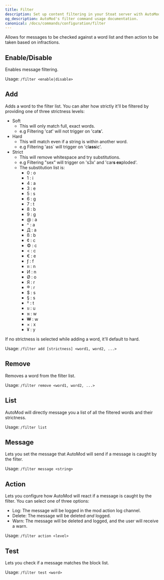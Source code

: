 ```yaml
---
title: Filter
description: Set up content filtering in your Stoat server with AutoMod. Block inappropriate content, spam, and unwanted messages automatically.
og_description: AutoMod's filter command usage documentation.
canonical: /docs/commands/configuration/filter
---
```


Allows for messages to be checked against a word list and then action to be taken based on infractions.

## Enable/Disable

Enables message filtering.

Usage: `/filter <enable|disable>`

## Add

Adds a word to the filter list. You can alter how strictly it'll be filtered by providing one of three strictness levels:

- Soft
  - This will only match full, exact words.
  - e.g Filtering 'cat' will not trigger on 'cat**s**'.
- Hard
  - This will match even if a string is within another word.
  - e.g Filtering 'ass` will trigger on 'cl**ass**ic'.
- Strict
  - This will remove whitespace and try substitutions.
  - e.g Filtering "sex" will trigger on 's3x' and 'car**s ex**ploded'.
  - The substitution list is:
    - 0 : o
    - 1 : i
    - 4 : a
    - 3 : e
    - 5 : s
    - 6 : g
    - 7 : t
    - 8 : b
    - 9 : g
    - @ : a
    - ^ : a
    - Д : a
    - ß : b
    - ¢ : c
    - © : c
    - < : c
    - € : e
    - ƒ : f
    - ท : n
    - И : n
    - Ø : o
    - Я : r
    - ® : r
    - $ : s
    - § : s
    - † : t
    - บ : u
    - พ : w
    - ₩ : w
    - × : x
    - ¥ : y

If no strictness is selected while adding a word, it'll default to hard.

Usage: `/filter add [strictness] <word1, word2, ...>`

## Remove

Removes a word from the filter list.

Usage: `/filter remove <word1, word2, ...>`

## List

AutoMod will directly message you a list of all the filtered words and their strictness.

Usage: `/filter list`

## Message

Lets you set the message that AutoMod will send if a message is caught by the filter.

Usage: `/filter message <string>`

## Action

Lets you configure how AutoMod will react if a message is caught by the filter. You can select one of three options:

- Log: The message will be logged in the mod action log channel.
- Delete: The message will be deleted _and_ logged.
- Warn: The message will be deleted and logged, and the user will receive a warn.

Usage: `/filter action <level>`

## Test

Lets you check if a message matches the block list.

Usage: `/filter test <word>`
